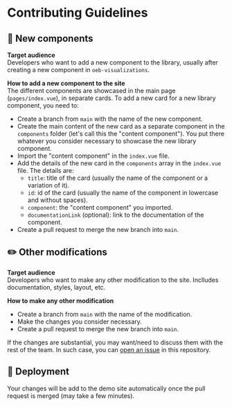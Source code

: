 # Contributing Guidelines

## 🧩 New components 

**Target audience**  
Developers who want to add a new component to the library, usually after creating a new component in `oeb-visualizations`.

**How to add a new component to the site**  
The different components are showcased in the main page (`pages/index.vue`), in separate cards. To add a new card for a new library component, you need to:
- Create a branch from `main` with the name of the new component.
- Create the main content of the new card as a separate component in the `components` folder (let's call this the "content component"). You put there whatever you consider necessary to showcase the new library component.
- Import the "content component" in the `index.vue` file.
- Add the details of the new card in the `components` array in the `index.vue` file. The details are:
    - `title`: title of the card (usually the name of the component or a variation of it).
    - `id`: id of the card (usually the name of the component in lowercase and without spaces).
    - `component`: the "content component" you imported.
    - `documentationLink` (optional): link to the documentation of the component.
- Create a pull request to merge the new branch into `main`.

## ✏️ Other modifications
**Target audience**  
Developers who want to make any other modification to the site. Inclludes documentation, styles, layout, etc. 

**How to make any other modification**  
- Create a branch from `main` with the name of the modification.
- Make the changes you consider necessary.
- Create a pull request to merge the new branch into `main`. 

If the changes are substantial, you may want/need to discuss them with the rest of the team. In such case, you can [open an issue](https://github.com/inab/oeb-visualizations-demo/issues/new) in this repository.

## 🚀 Deployment

Your changes will be add to the demo site automatically once the pull request is merged (may take a few minutes).
